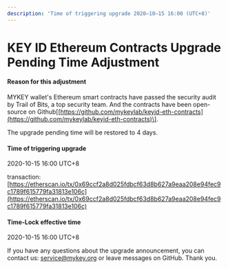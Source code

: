 ```yaml
---
description: 'Time of triggering upgrade 2020–10–15 16:00 (UTC+8)'
---
```


# KEY ID Ethereum Contracts Upgrade Pending Time Adjustment

#### **Reason for this adjustment**

MYKEY wallet's Ethereum smart contracts have passed the security audit by Trail of Bits, a top security team. And the contracts have been open-source on Github\[[https://github.com/mykeylab/keyid-eth-contracts](https://github.com/mykeylab/keyid-eth-contracts)\].

The upgrade pending time will be restored to 4 days.

#### **Time of triggering upgrade**

2020-10-15 16:00 UTC+8

transaction: [https://etherscan.io/tx/0x69ccf2a8d025fdbcf63d8b627a9eaa208e94fec9c1789f615779fa31813e106c](https://etherscan.io/tx/0x69ccf2a8d025fdbcf63d8b627a9eaa208e94fec9c1789f615779fa31813e106c)

#### **Time-Lock effective time**

2020-10-15 16:00 UTC+8

If you have any questions about the upgrade announcement, you can contact us: [service@mykey.org](mailto:service@mykey.org) or leave messages on GitHub. Thank you.

